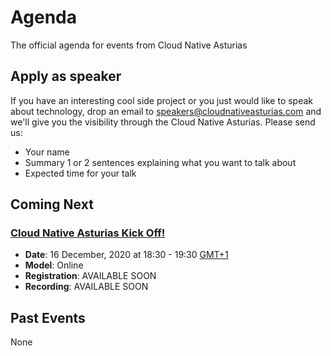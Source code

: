 # Agenda
The official agenda for events from Cloud Native Asturias

## Apply as speaker
If you have an interesting cool side project or you just would like to speak about technology, drop 
an email to [speakers@cloudnativeasturias.com](speakers@cloudnativeasturias.com) and we'll give you 
the visibility through the Cloud Native Asturias.
Please send us:
- Your name
- Summary 1 or 2 sentences explaining what you want to talk about
- Expected time for your talk

## Coming Next
### [Cloud Native Asturias Kick Off!](20201216)
- **Date**: 16 December, 2020 at 18:30 - 19:30 [GMT+1](https://www.timeanddate.com/worldclock/spain/madrid)
- **Model**: Online 
- **Registration**: AVAILABLE SOON
- **Recording**: AVAILABLE SOON

## Past Events
None
